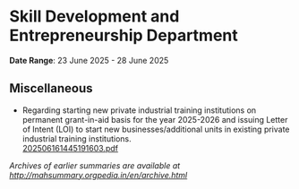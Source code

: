 # Skill Development and Entrepreneurship Department

**Date Range**: 23 June 2025 - 28 June 2025


## Miscellaneous
- Regarding starting new private industrial training institutions on permanent grant-in-aid basis for the year 2025-2026 and issuing Letter of Intent (LOI) to start new businesses/additional units in existing private industrial training institutions.\
  [202506161445191603.pdf](https://gr.maharashtra.gov.in/Site/Upload/Government%20Resolutions/English/202506161445191603.pdf)


*Archives of earlier summaries are available at http://mahsummary.orgpedia.in/en/archive.html*